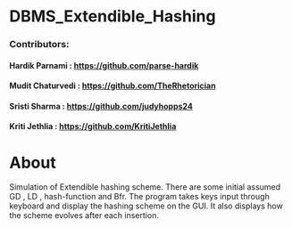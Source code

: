 # DBMS_Extendible_Hashing
### Contributors:
#### Hardik Parnami : https://github.com/parse-hardik<br/>
#### Mudit Chaturvedi : https://github.com/TheRhetorician<br/>
#### Sristi Sharma : https://github.com/judyhopps24<br/>
#### Kriti Jethlia : https://github.com/KritiJethlia<br/>

# About 
Simulation of Extendible hashing scheme.
There are some initial assumed GD , LD , hash-function and Bfr. 
The program takes keys input through keyboard and display the hashing scheme on the GUI. It also displays how the scheme evolves after each insertion.
